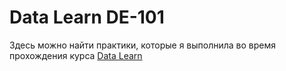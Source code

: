 # Data Learn DE-101
Здесь можно найти практики, которые я выполнила во время прохождения курса [Data Learn](https://github.com/Data-Learn/data-engineering/blob/master/readme.md)
